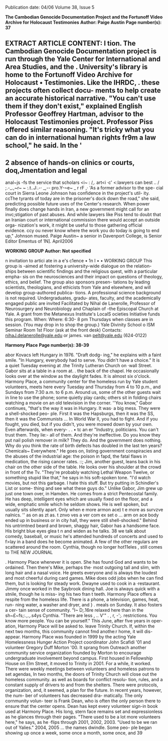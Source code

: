 Publication date: 04/06
Volume 38, Issue 5

**The Cambodian Genocide Documentation Project and the Fortunoff Video Archive for Holocaust Testimonies**
**Author: Paige Austin**
**Page number(s): 37**

EXTRACT ARTICLE CONTENT:
I
tion.
The
Cambodian Genocide
Documentation project is run through
the Yale Center for International and
Area Studies, and the . University's
library is home to the Fortunoff
Video
Archive
for
Holocaust
•
Testimonies. Like the IHRDC,
. these projects often collect docu-
ments to help create an accurate
historical narrative. "You can't use
them if they don't exist," explained
English
Professor
Geoffrey
Hartman, advisor to the Holocaust
Testimonies project.
Professor Piss offered similar
reasoning. "It's tricky what you can
do in international human rights
fr9m a law school," he said. In the
'
-
2 absence of hands-on clinics or
courts, doq,Jmentation and legal
--
anal~js -fs the service that scholars
<i~ : /,.
art<i ·c' <:lawyers
can
best
.. /
;.-_.,~r~
~
:.t..J:.-·
_,--
pro.Y-~e~ _
r
rF
,·
'As a former advisor to the spe-
cial court in Sierra Leone Johnson
has confidence in the project's util-
ity. ccThe tyrants of today are in the
prisoner's dock down the road,"
she said, predicting possible future
uses of the Center's research.
When power finally does change
hands in Iran, a new government
might call for an invc;stigation of
past abuses. And while lawyers like
Piss tend to doubt that an Iranian
court or international commission
there would accept an outside orga-
nization's work, it rnight be useful
to those gathering official evidence.
ccy ou never know where the work
you do today is going to end up,"
Johnson mused.
Paige Austin~ a senior in Davenport College,
is Senior Editor Ementus of 1N].
April2006


**WORKING GROUP**
**Author: Not specified**

n invitation to artici ate in
a e's
c1ence
• 1n I
• •
WORKING GROUP
This group is -aimed at fostering a
university-wide dialogue on the relation-
ships between scientific findings and the
religious quest, with a particular empha-
sis on the neurosciences and their impact
on questions of theology, ethics, and
belief. The group also sponsors presen-
tations by leading scientists, theologians,
and ethicists from Yale and elsewhere,
and will develop group-authored publica-
tions. A professional science background
is not required. Undergraduates, gradu-
ates, faculty, and the academically
engaged public are invited
Facilitated by Nihal de Lanerolle, Professor of
Neurosurgery and Neurobiology and Chaplain of
-the Episcopal Church at Yale.
A grant from the Metanexus Institute's LocalS ocieties
Initiative funds this program.
When:
Where:
6:30- 8 pm Thursdays when classes are in
session. (You may drop in to shop the group.)
Yale Divinity School o ISM Seminar Room
1st Floor (ask at the front desk)
Contacts:
nihaJ.delanerolle@yale.edu or james. van
pelt@yale.edu (624-0122)


**Harmony Place**
**Page number(s): 38-39**

abor Kovacs left Hungary in 1976. "Draft dodg-
ing," he explains with a faint smile. "In Hungary,
everybody had to serve. You didn't have a choice."
It is a quiet Tuesday evening at .the Trinity Lutheran
Church on ·wall Street. Gabor sits at a table in a room at.
.
the back of the chapel. He occasionally looks over at the
window as the daylight fades. It is almost six o'clock.
Harmony Place, a community center for the homeless
run by Yale student volunteers, meets here every Tuesday
and Thursday from 4 to 10 p.m., and Sundays from 7:30
a.m. to 6 p.m. Around us, some of the other guests wait in
line to use the phone; some quietly play cards; others sit in
folding chairs watching a movie on an old television in the
corner.
''You know," Gabor continues, "that's the way it was in
Hungary. It was· a big mess. They were a shell-shocked peo-
ple. First it was the Hapsburgs, then it was the SS, then it
was the Communists ... In World War II, you had to fight.
And if you fought, you died, but if you didn't, you were
mowed down by your own. Even afterwards, when every-
. .
• tc
an
er
"Industry, politicians. You can't trust them. They lie:-
all of them. And they're ineffective. Do you know they put
nail polish remover in milk? They do. And the government
does nothing. Why do you think the rate of birth defects
has doubled in the last ten years? Chemicals~ Everywhere."
He goes on, listing government conspiracies and the
abuses of the industrial age: the poison in fapd, the fatal
flaws in medication, the rising cancer rates. ::;
Jim, another guest, leans back in his chair on the other
side of the table. He looks over his shoulder at the crowd
in front of the Tv. "They're probably watching Lethal
Weapon Twelve, or something stupid like that," he says in his
soft-spoken tone. "I'd watch movies, but not this garbage.
I hate this stuff. But try putting in Schindler's List or some-
thing and see what these guys do."
Unlike Gabor, Jim grew up just one town over, in
Hamden. He comes from a strict Pentecostal family. He
has deep, intelligent eyes
which are usually fixed on the
floor, and a wide, emphatic smile which he seldom shows.
He is well spoken, but usually sits silently apart. Only when
e more
armon
ace) t e more
as survzve
nalnics. ''
as on as zt as.
t znvo ves a ver com ex
set o
...
arm on
ace
body ended up in business or in city hall, they were still
shell-shocked."
Behind his untrimtned beard and brown, shaggy hair,
Gabor has a handsome face. His bright blue eyes glea t n
and widen as he talks.
38
we talk about comedy, baseball, or music
he's attended
hundreds of concerts and used to f>lay in a band
does he
become animated.
A few of the other regulars are scattered around the
room. Cynthia, though no longer hot11eles , still comes to
THE NEW JOURNAL

. Harmony Place whenever it is open.
She has found God and wants to be
ordained. Then there's Mike, perhaps
the· most outgoing
tall and slim,
with long hair and a nasal voice. He
greets everyone and is always the
loudest and most cheerful during card
games. Mike does odd jobs when he
can find them, but is looking for
steady work. Dwayne used to cook in
a ·restaurant. Jimmy once worked in
the Saybrook dining hall. Joe is always
quick with a stnile, though he is miss-
ing his two fran t teeth.
Harmony Place offers a respite
from the homeless life. There is a
phone, a television, games, heat, run-
ning water, a washer and dryer, and
} .
meals on Sunday. It also fosters a cer-
tain sense of community.
"I~ D;.16re relaxed here than in the
sh~£~fs;:.,.,.s4ys Cynthia. "There are less
,
.. V'"
. ,
r,
-';.
restrictions. You know more people.
You can be yourself."
This June, after five years in oper-
ation, Harmony Place will be asked to.
leave Trinity Church. If, within the
next two months, this community
cannot fmd anothe:r home, it will dis-
appear.
Harmony Place was founded in
1999 by the acting Yale Homelessness
Hunger Action Project coordinator
John Scafidi '01
and volunteer
Gregory Duff Morton '00. It sprang
from Outreach
another community
service organization founded by
Morton to encourage undergraduate
involvement beyond campus. First
housed in Fellowship House on Elm
Street, it moved to Trinity in 2001.
For a while, it worked. There were
weekly meetings between volunteers
and homeless patrons to set agendas,
In two months, the doors of Trinity Church will close out the homeless community.
as well as boards for conflict resolu-
tion, rules, and a constant supply of
drivers to and from the shelters. There
were protocols, organization, and, it
seemed, a plan for the future.
In recent years, however, the num-
ber of volunteers has decreased dra-
matically. The only cornmunity volun-
teer is Frank Dean, who is often the
only person there to ensure that the
center opens.
Dean has kept every volunteer sign-in
book used at Harmony Place. His
long, stern face remains set and
expressionless as he glances through
their pages. "There used to be a lot
more volunteers here," he says, as he
·flips through 2001, 2002, 2003. "Used
to be
we ran out of Yalies." 2004,
2005 ... the names dwindle. Some peo-
ple began showing up once a week,
some once a month, some once, and
39